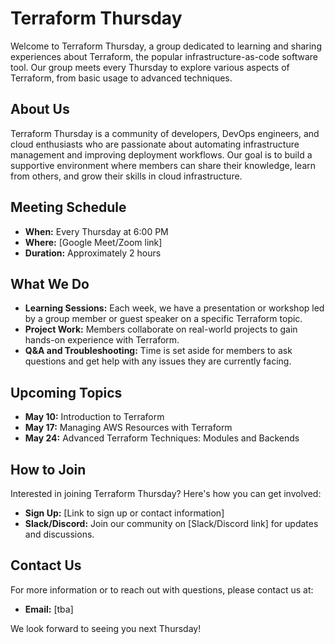 # Terraform Thursday

Welcome to Terraform Thursday, a group dedicated to learning and sharing experiences about Terraform, the popular infrastructure-as-code software tool. Our group meets every Thursday to explore various aspects of Terraform, from basic usage to advanced techniques.

## About Us

Terraform Thursday is a community of developers, DevOps engineers, and cloud enthusiasts who are passionate about automating infrastructure management and improving deployment workflows. Our goal is to build a supportive environment where members can share their knowledge, learn from others, and grow their skills in cloud infrastructure.

## Meeting Schedule

- **When:** Every Thursday at 6:00 PM
- **Where:** [Google Meet/Zoom link]
- **Duration:** Approximately 2 hours

## What We Do

- **Learning Sessions:** Each week, we have a presentation or workshop led by a group member or guest speaker on a specific Terraform topic.
- **Project Work:** Members collaborate on real-world projects to gain hands-on experience with Terraform.
- **Q&A and Troubleshooting:** Time is set aside for members to ask questions and get help with any issues they are currently facing.

## Upcoming Topics

- **May 10:** Introduction to Terraform
- **May 17:** Managing AWS Resources with Terraform
- **May 24:** Advanced Terraform Techniques: Modules and Backends

## How to Join

Interested in joining Terraform Thursday? Here's how you can get involved:
- **Sign Up:** [Link to sign up or contact information]
- **Slack/Discord:** Join our community on [Slack/Discord link] for updates and discussions.

## Contact Us

For more information or to reach out with questions, please contact us at:
- **Email:** [tba]

We look forward to seeing you next Thursday!
